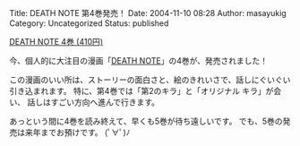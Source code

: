 Title: DEATH NOTE 第4巻発売！
Date: 2004-11-10 08:28
Author: masayukig
Category: Uncategorized
Status: published

[
DEATH NOTE 4巻
(410円)](http://www.amazon.co.jp/exec/obidos/ASIN/4088736710/hughundercons-22/ref=nosim)

今、個人的に大注目の漫画「[DEATH
NOTE](http://www.amazon.co.jp/exec/obidos/ASIN/4088736710/hughundercons-22/ref=nosim)」の4巻が、発売されました！

この漫画のいい所は、ストーリーの面白さと、絵のきれいさで、話しにぐいぐい引き込まれます。
特に、第4巻では「第2のキラ」と「オリジナル キラ」が会い、
話しはすごい方向へ進んで行きます。

あっという間に4巻を読み終えて、早くも5巻が待ち遠しいです。
でも、5巻の発売は来年までお預けです。 (ﾟ∀ﾟ)ﾉ
